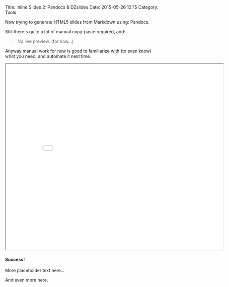 Title: Inline Slides 2: Pandocs & DZslides
Date: 2015-05-26 13:15
Category: Tools


Now trying to generate HTML5 slides from Markdown using: Pandocs.

Still there's quite a lot of manual copy-paste required, and:

> No live preview. (for now...)

Anyway manual work for now is good to familiarize with (to even know)
what you need, and automate it next time.

<iframe class="frame" width="700" height="600" style="display: block; margin: 0 auto;" src="/theme/slides/secondslides/embedder.html#slides.html">
</iframe>

#### Success!

More placeholder text here...

And even more here.
